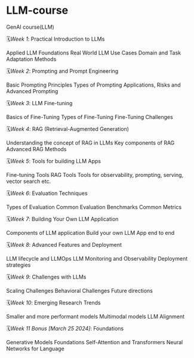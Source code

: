 # LLM-course
GenAI course(LLM)

🗓️*Week 1*: Practical Introduction to LLMs

Applied LLM Foundations
Real World LLM Use Cases
Domain and Task Adaptation Methods

🗓️*Week 2*: Prompting and Prompt Engineering

Basic Prompting Principles
Types of Prompting
Applications, Risks and Advanced Prompting

🗓️*Week 3*: LLM Fine-tuning

Basics of Fine-Tuning
Types of Fine-Tuning
Fine-Tuning Challenges

🗓️*Week 4*: RAG (Retrieval-Augmented Generation)

Understanding the concept of RAG in LLMs
Key components of RAG
Advanced RAG Methods

🗓️*Week 5*: Tools for building LLM Apps

Fine-tuning Tools
RAG Tools
Tools for observability, prompting, serving, vector search etc.

🗓️*Week 6*: Evaluation Techniques

Types of Evaluation
Common Evaluation Benchmarks
Common Metrics

🗓️*Week 7*: Building Your Own LLM Application

Components of LLM application
Build your own LLM App end to end

🗓️*Week 8*: Advanced Features and Deployment

LLM lifecycle and LLMOps
LLM Monitoring and Observability
Deployment strategies

🗓️*Week 9*: Challenges with LLMs

Scaling Challenges
Behavioral Challenges
Future directions

🗓️*Week 10*: Emerging Research Trends

Smaller and more performant models
Multimodal models
LLM Alignment

🗓️*Week 11 *Bonus* [March 25 2024]*: Foundations

Generative Models Foundations
Self-Attention and Transformers
Neural Networks for Language


